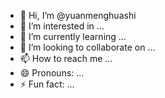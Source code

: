 - 👋 Hi, I’m @yuanmenghuashi
- 👀 I’m interested in ...
- 🌱 I’m currently learning ...
- 💞️ I’m looking to collaborate on ...
- 📫 How to reach me ...
- 😄 Pronouns: ...
- ⚡ Fun fact: ...

<!---
yuanmenghuashi/yuanmenghuashi is a ✨ special ✨ repository because its `README.md` (this file) appears on your GitHub profile.
You can click the Preview link to take a look at your changes.
--->
